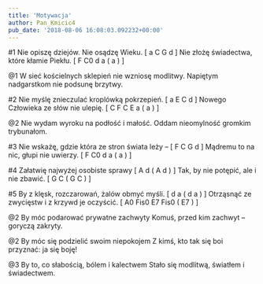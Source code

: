 ```yaml
---
title: 'Motywacja'
author: Pan_Kmicic4
pub_date: '2018-08-06 16:08:03.092232+00:00'
---
```


#1
Nie opiszę dziejów. Nie osądzę Wieku. [ a C G d ]
Nie złożę świadectwa, które kłamie Piekłu. [ F C0 d a ( a ) ]

@1
W sieć kościelnych sklepień nie wzniosę modlitwy. 
Napiętym nadgarstkom nie podsunę brzytwy.

#2
Nie myślę znieczulać kroplówką pokrzepień. [ a E C d ]
Nowego Człowieka ze słów nie ulepię. [ C F C E a ( a ) ]

@2
Nie wydam wyroku na podłość i małość.
Oddam nieomylność gromkim trybunałom.

#3
Nie wskażę, gdzie która ze stron świata leży – [ F C G d ]
Mądremu to na nic, głupi nie uwierzy. [ F C0 d a ( a ) ]

#4
Załatwię najwyżej osobiste sprawy [ A d ( A d ) ]
Tak, by nie potępić, ale i nie zbawić. [ G C ( G C ) ]

#5
By z klęsk, rozczarowań, żalów obmyć myśli. [ d a ( d a ) ]
Otrząsnąć ze zwycięstw i z krzywd je oczyścić. [ A0 Fis0 E7 Fis0 ( E7 ) ]

@2
By móc podarować prywatne zachwyty
Komuś, przed kim zachwyt – goryczą zakryty.

@2
By móc się podzielić swoim niepokojem
Z kimś, kto tak się boi przyznać: ja się boję!

@3
By to, co słabością, bólem i kalectwem
Stało się modlitwą, światłem i świadectwem.